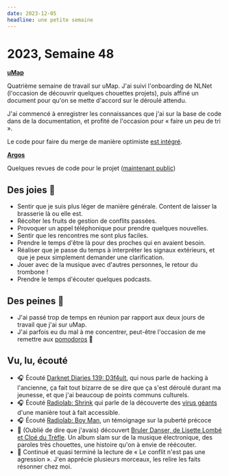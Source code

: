 ```yaml
---
date: 2023-12-05
headline: une petite semaine
---
```


# 2023, Semaine 48

**[uMap](https://github.com/umap-project/umap/)**

Quatrième semaine de travail sur uMap. J'ai suivi l'onboarding de NLNet (l'occasion de découvrir quelques chouettes projets), puis affiné un document pour qu'on se mette d'accord sur le déroulé attendu.

J'ai commencé à enregistrer les connaissances que j'ai sur la base de code dans de la documentation, et profité de l'occasion pour « faire un peu de tri ».

Le code pour faire du merge de manière optimiste [est intégré](https://github.com/umap-project/umap/pull/772/files).

**[Argos](https://framagit.org/framasoft/framaspace/argos)**

Quelques revues de code pour le projet ([maintenant public](https://framagit.org/framasoft/framaspace/argos))

## Des joies 🤗

- Sentir que je suis plus léger de manière générale. Content de laisser la brasserie là ou elle est.
- Récolter les fruits de gestion de conflits passées.
- Provoquer un appel téléphonique pour prendre quelques nouvelles.
- Sentir que les rencontres me sont plus faciles.
- Prendre le temps d'être là pour des proches qui en avaient besoin. 
- Réaliser que je passe du temps à interpréter les signaux extérieurs, et que je peux simplement demander une clarification.
- Jouer avec de la musique avec d'autres personnes, le retour du trombone !
- Prendre le temps d'écouter quelques podcasts.

## Des peines 😬

- J'ai passé trop de temps en réunion par rapport aux deux jours de travail que j'ai sur uMap.
- J'ai parfois eu du mal à me concentrer, peut-être l'occasion de me remettre aux [pomodoros](https://www.wikiwand.com/fr/Technique_Pomodoro) 🤔

## Vu, lu, écouté

- 🎧 Écouté [Darknet Diaries 139: D3f4ult](https://darknetdiaries.com/episode/139), qui nous parle de hacking à l'ancienne, ça fait tout bizarre de se dire que ça s'est déroulé durant ma jeunesse, et que j'ai beaucoup de points communs culturels.
- 🎧 Écouté [Radiolab: Shrink](http://www.wnycstudios.org/story/shrink-2311/) qui parle de la découverte des [virus géants](https://fr.wikipedia.org/wiki/Virus_g%C3%A9ant?) d'une manière tout à fait accessible. 
- 🎧 Écouté [Radiolab: Boy Man](http://www.wnycstudios.org/story/boy-man/), un témoignage sur la puberté précoce
- 🎵 (Oublié de dire que j'avais) découvert [Bruler Danser, de Lisette Lombé et Cloé du Trèfle](https://brulerdanser.bandcamp.com/album/bruler-danser). Un album slam sur de la musique électronique, des paroles très chouettes, une histoire qu'on à envie de réécouter. 
- 📖 Continué et quasi terminé la lecture de « Le conflit n'est pas une agression ». J'en apprécie plusieurs morceaux, les relire les faits résonner chez moi.